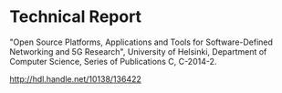 Technical Report
======

"Open Source Platforms, Applications and Tools for Software-Defined Networking and 5G Research", University of Helsinki, Department of Computer Science, Series of Publications C, C-2014-2.

http://hdl.handle.net/10138/136422
